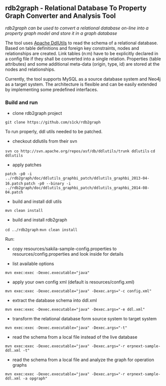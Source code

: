 ## rdb2graph - Relational Database To Property Graph Converter and Analysis Tool


*rdb2graph can be used to convert a relational database on-line into a property graph model and store it in a graph database*

The tool uses [Apache DdlUtils](http://db.apache.org/ddlutils/) to read the schema of a relational database. Based on table definitions and 
foreign key constraints, nodes and relationships are created. Link tables (n:m) have to be explicitly declared in a config file if they shall 
be converted into a single relation. Properties (table attributes) and some additional meta-data (origin, type, id) are stored at the nodes 
and relationships.

Currently, the tool supports MySQL as a source database system and Neo4j as a target system. The architecture is flexible and can be easily
extended by implementing some predefined interfaces.

### Build and run

* clone rdb2graph project

`git clone https://github.com/s1ck/rdb2graph`

To run properly, ddl utils needed to be patched.

* checkout ddlutils from their svn

`svn co http://svn.apache.org/repos/asf/db/ddlutils/trunk ddlutils`
`cd ddlutils`

* apply patches

`patch -p0 -i ../rdb2graph/doc/ddlutils_graphbi_patch/ddlutils_graphbi_2013-04-16.patch`
`patch -p0 --binary -i ../rdb2graph/doc/ddlutils_graphbi_patch/ddlutils_graphbi_2014-08-04.patch`

* build and install ddl utils

`mvn clean install`

* build and install rdb2graph

`cd ../rdb2graph`
`mvn clean install`

Run: 

* copy resources/sakila-sample-config.properties to resources/config.properties and look inside for details

* list available options

`mvn exec:exec -Dexec.executable="java"`

* apply your own config xml (default is resources/config.xml)

`mvn exec:exec -Dexec.executable="java" -Dexec.args="-c config.xml"` 

* extract the database schema into ddl.xml

`mvn exec:exec -Dexec.executable="java" -Dexec.args="-e ddl.xml"`

* transform the relational database form source system to target system

`mvn exec:exec -Dexec.executable="java" -Dexec.args="-t"`

* read the schema from a local file instead of the live database

`mvn exec:exec -Dexec.executable="java" -Dexec.args="-r erpnext-sample-ddl.xml -t"`

* read the schema from a local file and analyze the graph for operation graphs

`mvn exec:exec -Dexec.executable="java" -Dexec.args="-r erpnext-sample-ddl.xml -a opgraph"`
